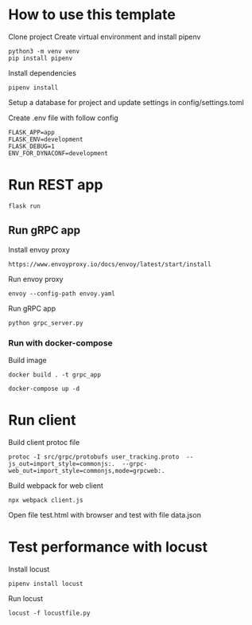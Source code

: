 # How to use this template

Clone project
Create virtual environment and install pipenv

```
python3 -m venv venv
pip install pipenv
```

Install dependencies
```
pipenv install
```

Setup a database for project and update settings in config/settings.toml

Create .env file with follow config
```
FLASK_APP=app
FLASK_ENV=development
FLASK_DEBUG=1
ENV_FOR_DYNACONF=development

```
# Run REST app

```
flask run
```

## Run gRPC app
Install envoy proxy
```
https://www.envoyproxy.io/docs/envoy/latest/start/install
```

Run envoy proxy
```
envoy --config-path envoy.yaml
```
Run gRPC app
```
python grpc_server.py
```

### Run with docker-compose
Build image
```
docker build . -t grpc_app
```

```
docker-compose up -d 
```

# Run client
Build client protoc file

```
protoc -I src/grpc/protobufs user_tracking.proto  --js_out=import_style=commonjs:.  --grpc-web_out=import_style=commonjs,mode=grpcweb:.
```

Build webpack for web client
```
npx webpack client.js
```

Open file test.html with browser and test with file data.json


# Test performance with locust
Install locust
```
pipenv install locust
```

Run locust
```
locust -f locustfile.py
```
